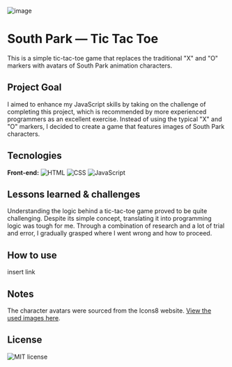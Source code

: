 ![image](https://github.com/joaoeduardogomes/JavaScript-SouthPark-TicTacToe/assets/86986385/255804f8-a566-4fdc-ad63-a921a786d4bd)

# South Park — Tic Tac Toe

This is a simple tic-tac-toe game that replaces the traditional "X" and "O" markers with avatars of South Park animation characters.

## Project Goal

I aimed to enhance my JavaScript skills by taking on the challenge of completing this project, which is recommended by more experienced programmers as an excellent exercise. Instead of using the typical "X" and "O" markers, I decided to create a game that features images of South Park characters.

## Tecnologies

**Front-end:** 
![HTML](https://img.shields.io/badge/HTML-%20?style=for-the-badge&color=orange)
![CSS](https://img.shields.io/badge/CSS-%20?style=for-the-badge&color=blue)
![JavaScript](https://img.shields.io/badge/JAVASCRIPT-%20?style=for-the-badge&logo=javascript&logoColor=black&color=%23EFD81E)

## Lessons learned & challenges

Understanding the logic behind a tic-tac-toe game proved to be quite challenging. Despite its simple concept, translating it into programming logic was tough for me. Through a combination of research and a lot of trial and error, I gradually grasped where I went wrong and how to proceed.

## How to use

insert link

## Notes

The character avatars were sourced from the Icons8 website. [View the used images here](https://icons8.com/icons/set/south-park).

## **License**
![MIT license](https://img.shields.io/badge/License-MIT-%20?link=https%3A%2F%2Fchoosealicense.com%2Flicenses%2Fmit%2F)
